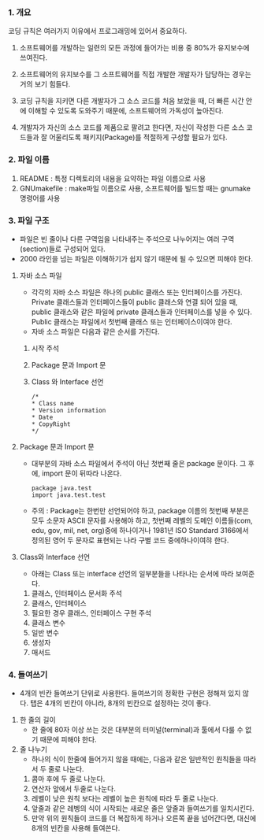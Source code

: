 ### 1. 개요 
코딩 규칙은 여러가지 이유에서 프로그래밍에 있어서 중요하다.

1. 소프트웨어를 개발하는 일련의 모든 과정에 들어가는 비용 중 80%가 유지보수에 쓰여진다.

2. 소프트웨어의 유지보수를 그 소프트웨어를 직접 개발한 개발자가 담당하는 경우는 거의 보기 힘들다.

3. 코딩 규칙을 지키면 다른 개발자가 그 소스 코드를 처음 보았을 때, 더 빠른 시간 안에 이해할 수 있도록 도와주기 때문에, 소프트웨어의 가독성이 높아진다.

4. 개발자가 자신의 소스 코드를 제품으로 팔려고 한다면, 자신이 작성한 다른 소스 코드들과 잘 어울리도록 패키지(Package)를 적절하게 구성할 필요가 있다.

### 2. 파일 이름
1. README : 특정 디렉토리의 내용을 요약하는 파일 이름으로 사용
2. GNUmakefile : make파일 이름으로 사용, 소프트웨어를 빌드할 때는 gnumake 명령어를 사용

### 3. 파일 구조
- 파일은 빈 줄이나 다른 구역임을 나타내주는 주석으로 나누어지는 여러 구역 (section)들로 구성되어 있다.
- 2000 라인을 넘는 파일은 이해하기가 쉽지 않기 때문에 될 수 있으면 피해야 한다.

1. 자바 소스 파일

    - 각각의 자바 소스 파일은 하나의 public 클래스 또는 인터페이스를 가진다. Private 클래스들과 인터페이스들이 public 클래스와 연결 되어 있을 때, public 클래스와 같은 파일에 private 클래스들과 인터페이스를 넣을 수 있다. Public 클래스는 파일에서 첫번째 클래스 또는 인터페이스이여야 한다.
    - 자바 소스 파일은 다음과 같은 순서를 가진다.
    1. 시작 주석
    2. Package 문과 Import 문
    3. Class 와 Interface 선언

        ```
        /*
        * Class name
        * Version information
        * Date
        * CopyRight
        */
        ```
2. Package 문과 Import 문
    - 대부분의 자바 소스 파일에서 주석이 아닌 첫번째 줄은 package 문이다. 그 후에, import 문이 뒤따라 나온다.
        ```
        package java.test
        import java.test.test
        ```
    - 주의 : Package는 한번만 선언되어야 하고, package 이름의 첫번째 부분은 모두 소문자 ASCII 문자를 사용해야 하고, 첫번째 레벨의 도메인 이름들(com, edu, gov, mil, net, org)중에 하나이거나 1981년 ISO Standard 3166에서 정의된 영어 두 문자로 표현되는 나라 구별 코드 중에하나이여햐 한다.

3. Class와 Interface 선언
    - 아래는 Class 또는 interface 선언의 일부분들을 나타나는 순서에 따라 보여준다.
    1. 클래스, 인터페이스 문서화 주석
    2. 클래스, 인터페이스
    3. 필요한 경우 클래스, 인터페이스 구현 주석
    4. 클래스 변수
    5. 일반 변수
    6. 생성자
    7. 매서드

### 4. 들여쓰기
- 4개의 빈칸 들여쓰기 단위로 사용한다. 들여쓰기의 정확한 구현은 정해져 있지 않다. 탭은 4개의 빈칸이 아니라, 8개의 빈칸으로 설정하는 것이 좋다.

1. 한 줄의 길이
    - 한 줄에 80자 이상 쓰는 것은 대부분의 터미널(terminal)과 툴에서 다룰 수 없기 때문에 피해야 한다.
2. 줄 나누기
    - 하나의 식이 한줄에 들어가지 않을 때에는, 다음과 같은 일반적인 원칙들을 따라서 두 줄로 나눈다.
    1. 콤마 후에 두 줄로 나눈다.
    2. 연산자 앞에서 두줄로 나눈다.
    3. 레벨이 낮은 원칙 보다는 레벨이 높은 원칙에 따라 두 줄로 나눈다.
    4. 앞줄과 같은 레벵의 식이 시작되는 새로운 줄은 앞줄과 들여쓰기를 일치시킨다.
    5. 만약 위의 원칙들이 코드를 더 복잡하게 하거나 오른쪽 끝을 넘어간다면, 대신에 8개의 빈칸을 사용해 들여쓴다.


